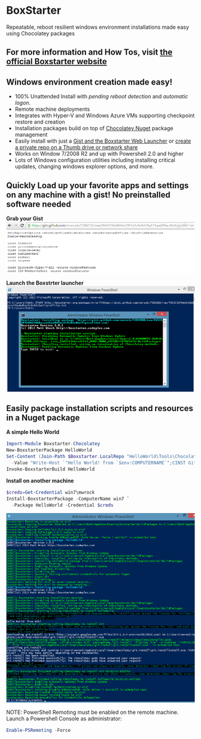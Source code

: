 # BoxStarter
Repeatable, reboot resilient windows environment installations made easy using Chocolatey packages
## For more information and How Tos, visit [the official Boxstarter website](http://boxstarter.org)

## Windows environment creation made easy!
* 100% Unattended Install with *pending reboot detection* and *automatic logon*.
* Remote machine deployments
* Integrates with Hyper-V and Windows Azure VMs supporting checkpoint restore and creation
* Installation packages build on top of [Chocolatey Nuget](http://chocolatey.org) package management
* Easily install with just a [Gist and the Boxstarter Web Launcher](http://boxstarter.org/WebLauncher) or [create a private repo on a Thumb drive or network share](http://boxstarter.org/InstallingPackages#InstallFromShare)
* Works on Window 7/2008 R2 and up with Powershell 2.0 and higher
* Lots of Windows configuration utilities including installing critical updates, changing windows explorer options, and more.

## Quickly Load up your favorite apps and settings on any machine with a gist! No preinstalled software needed
**Grab your Gist**
![gist](Web/Images/gist3.PNG)

**Launch the Boxstrter launcher**
![boxstarter weblauncher](Web/Images/start.png)

## Easily package installation scripts and resources in a Nuget package
**A simple Hello World**
```powershell
Import-Module Boxstarter.Chocolatey
New-BoxstarterPackage HelloWorld
Set-Content (Join-Path $Boxstarter.LocalRepo "HelloWorld\Tools\ChocolateyInstall.ps1") `
  -Value "Write-Host `"Hello World! from `$env:COMPUTERNAME`";CINST Git" -Force
Invoke-BoxstarterBuild HelloWorld
```

**Install on another machine**
```powershell
$creds=Get-Credential win7\mwrock
Install-BoxstarterPackage -ComputerName win7 `
  -Package HelloWorld -Credential $creds
```

![Remote Install](Web/Images/result.png)

NOTE: PowerShell Remoting must be enabled on the remote machine. Launch a Powershell Console as administrator:
```powershell
Enable-PSRemoting -Force
```
